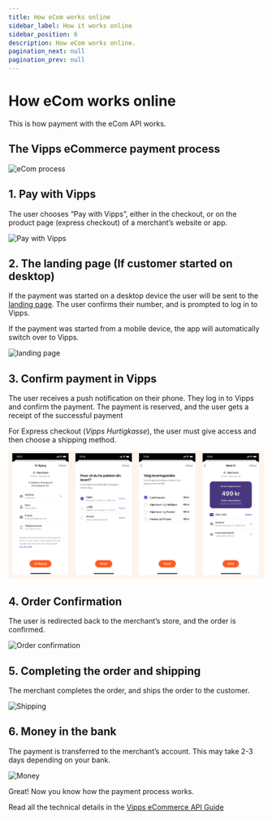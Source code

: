 ```yaml
---
title: How eCom works online
sidebar_label: How it works online
sidebar_position: 6
description: How eCom works online.
pagination_next: null
pagination_prev: null
---
```



# How eCom works online

This is how payment with the eCom API works.

## The Vipps eCommerce payment process

![eCom process](../images/vipps-ecom-process-svg.svg)

## 1. Pay with Vipps

The user chooses “Pay with Vipps”, either in the checkout, or on the product page (express checkout) of a merchant’s website or app.

![Pay with Vipps](../images/vipps-ecom-step1-2.svg)

## 2. The landing page (If customer started on desktop)

If the payment was started on a desktop device the user will be sent to the
[landing page](https://developer.vippsmobilepay.com/docs/common-topics/landing-page).
The user confirms their number, and is prompted to log in to Vipps.

If the payment was started from a mobile device, the app will automatically switch over to Vipps.

![landing page](../images/vipps-ecom-step2.svg)

## 3. Confirm payment in Vipps

The user receives a push notification on their phone. They log in to Vipps and confirm the payment. The payment is reserved, and the user gets a receipt of the successful payment

For Express checkout (*Vipps Hurtigkasse*), the user must give access and then choose a shipping method.

![Express checkout flow](../images/vipps-ecom-confirm-express_consent_shipping_options.png)


## 4. Order Confirmation

The user is redirected back to the merchant’s store, and the order is confirmed.

![Order confirmation](../images/vipps-ecom-step4.svg)

## 5. Completing the order and shipping

The merchant completes the order, and ships the order to the customer.

![Shipping](../images/vipps-shipping.svg)

## 6. Money in the bank

The payment is transferred to the merchant’s account. This may take 2-3 days depending on your bank.

![Money](../images/vipps-money.svg)

Great! Now you know how the payment process works.

Read all the technical details in the [Vipps eCommerce API Guide](../vipps-ecom-api.md)
